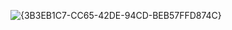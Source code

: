 ![{3B3EB1C7-CC65-42DE-94CD-BEB57FFD874C}](https://github.com/user-attachments/assets/cbc96c0a-3466-405f-9712-5d2db6eff0d4)
